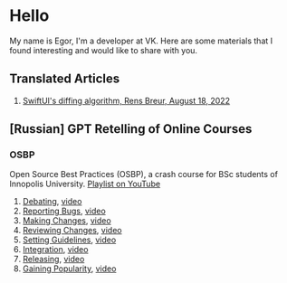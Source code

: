 # Hello

My name is Egor, I'm a developer at VK. Here are some materials that I found interesting and would like to share with you.

## Translated Articles
1. [SwiftUI's diffing algorithm, Rens Breur, August 18, 2022](translation/swiftui-diffing-ru/swiftui-diffing-ru.md)

## [Russian] GPT Retelling of Online Courses

### OSBP

Open Source Best Practices (OSBP), a crash course for BSc students of Innopolis University. [Playlist on YouTube](https://www.youtube.com/watch?v=jYeZuaLt7nI&list=PLaIsQH4uc08zjutyoBOtoa6fnxzrCQK2Q)

1. [Debating](https://300.ya.ru/v_xhWVS4Ms), [video]()
2. [Reporting Bugs](https://300.ya.ru/v_tG0kwKd2), [video]()
3. [Making Changes](https://300.ya.ru/v_gMsTi21h), [video]()
4. [Reviewing Changes](https://300.ya.ru/v_AH2CbPzO), [video](https://www.youtube.com/watch?v=TJ83ePwyH_A)
5. [Setting Guidelines](https://300.ya.ru/v_Hx13dL7Q), [video](https://www.youtube.com/watch?v=mWi2S5FJiJ4)
6. [Integration](https://300.ya.ru/v_w9aON55M), [video](https://www.youtube.com/watch?v=iyJ4wiCb9xM)
7. [Releasing](https://300.ya.ru/v_W0MkstLu), [video](https://www.youtube.com/watch?v=3HOZ-y-_C38)
8. [Gaining Popularity](https://300.ya.ru/v_mLYHq3Vx), [video](https://www.youtube.com/watch?v=_qrTcAv7ia8)
